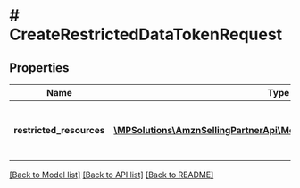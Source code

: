 # # CreateRestrictedDataTokenRequest

## Properties

Name | Type | Description | Notes
------------ | ------------- | ------------- | -------------
**restricted_resources** | [**\MPSolutions\AmznSellingPartnerApi\Models\Tokens\RestrictedResource[]**](RestrictedResource.md) | A list of restricted resources. Maximum: 50 |

[[Back to Model list]](../../README.md#models) [[Back to API list]](../../README.md#endpoints) [[Back to README]](../../README.md)
